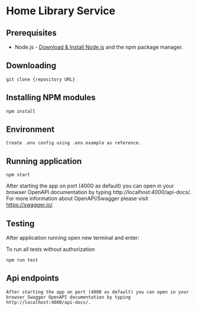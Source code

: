 # Home Library Service

## Prerequisites

- Node.js - [Download & Install Node.js](https://nodejs.org/en/download/) and the npm package manager.

## Downloading

```
git clone {repository URL}
```

## Installing NPM modules

```
npm install
```

## Environment

```
Create .env config using .env.example as reference.
```

## Running application

```
npm start
```

After starting the app on port (4000 as default) you can open
in your browser OpenAPI documentation by typing http://localhost:4000/api-docs/.
For more information about OpenAPI/Swagger please visit https://swagger.io/.

## Testing

After application running open new terminal and enter:

To run all tests without authorization

```
npm run test
```

## Api endpoints

```
After starting the app on port (4000 as default) you can open in your browser Swagger OpenAPI documentation by typing http://localhost:4000/api-docs/.
```
